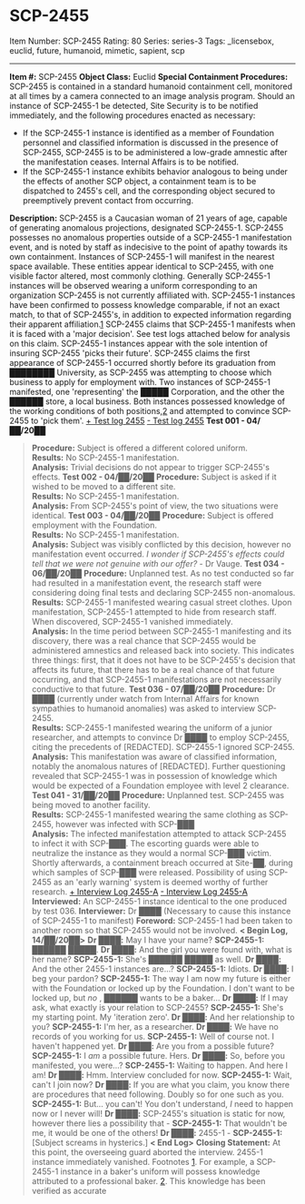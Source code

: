 # SCP-2455
Item Number: SCP-2455
Rating: 80
Series: series-3
Tags: _licensebox, euclid, future, humanoid, mimetic, sapient, scp

---

**Item #:** SCP-2455
**Object Class:** Euclid
**Special Containment Procedures:** SCP-2455 is contained in a standard humanoid containment cell, monitored at all times by a camera connected to an image analysis program. Should an instance of SCP-2455-1 be detected, Site Security is to be notified immediately, and the following procedures enacted as necessary:
  * If the SCP-2455-1 instance is identified as a member of Foundation personnel and classified information is discussed in the presence of SCP-2455, SCP-2455 is to be administered a low-grade amnestic after the manifestation ceases. Internal Affairs is to be notified.
  * If the SCP-2455-1 instance exhibits behavior analogous to being under the effects of another SCP object, a containment team is to be dispatched to 2455's cell, and the corresponding object secured to preemptively prevent contact from occurring.

**Description:** SCP-2455 is a Caucasian woman of 21 years of age, capable of generating anomalous projections, designated SCP-2455-1. SCP-2455 possesses no anomalous properties outside of a SCP-2455-1 manifestation event, and is noted by staff as indecisive to the point of apathy towards its own containment.
Instances of SCP-2455-1 will manifest in the nearest space available. These entities appear identical to SCP-2455, with one visible factor altered, most commonly clothing. Generally SCP-2455-1 instances will be observed wearing a uniform corresponding to an organization SCP-2455 is not currently affiliated with. SCP-2455-1 instances have been confirmed to possess knowledge comparable, if not an exact match, to that of SCP-2455's, in addition to expected information regarding their apparent affiliation.[1](javascript:;)
SCP-2455 claims that SCP-2455-1 manifests when it is faced with a 'major decision'. See test logs attached below for analysis on this claim. SCP-2455-1 instances appear with the sole intention of insuring SCP-2455 'picks their future'. SCP-2455 claims the first appearance of SCP-2455-1 occurred shortly before its graduation from ████████ University, as SCP-2455 was attempting to choose which business to apply for employment with. Two instances of SCP-2455-1 manifested, one 'representing' the █████ Corporation, and the other the ██████ store, a local business. Both instances possessed knowledge of the working conditions of both positions,[2](javascript:;) and attempted to convince SCP-2455 to 'pick them'.
[\+ Test log 2455](javascript:;)
[\- Test log 2455](javascript:;)
**Test 001 - 04/██/20██**
> **Procedure:** Subject is offered a different colored uniform.  
>  **Results:** No SCP-2455-1 manifestation.  
>  **Analysis:** Trivial decisions do not appear to trigger SCP-2455's effects.
**Test 002 - 04/██/20██**
> **Procedure:** Subject is asked if it wished to be moved to a different site.  
>  **Results:** No SCP-2455-1 manifestation.  
>  **Analysis:** From SCP-2455's point of view, the two situations were identical.
**Test 003 - 04/██/20██**
> **Procedure:** Subject is offered employment with the Foundation.  
>  **Results:** No SCP-2455-1 manifestation.  
>  **Analysis:** Subject was visibly conflicted by this decision, however no manifestation event occurred.
_I wonder if SCP-2455's effects could tell that we were not genuine with our offer?_ \- Dr Vauge.
**Test 034 - 06/██/20██**
> **Procedure:** Unplanned test. As no test conducted so far had resulted in a manifestation event, the research staff were considering doing final tests and declaring SCP-2455 non-anomalous.  
>  **Results:** SCP-2455-1 manifested wearing casual street clothes. Upon manifestation, SCP-2455-1 attempted to hide from research staff. When discovered, SCP-2455-1 vanished immediately.  
>  **Analysis:** In the time period between SCP-2455-1 manifesting and its discovery, there was a real chance that SCP-2455 would be administered amnestics and released back into society. This indicates three things: first, that it does not have to be SCP-2455's decision that affects its future, that there has to be a real chance of that future occurring, and that SCP-2455-1 manifestations are not necessarily conductive to that future.
**Test 036 - 07/██/20██**
> **Procedure:** Dr ████ (currently under watch from Internal Affairs for known sympathies to humanoid anomalies) was asked to interview SCP-2455.  
>  **Results:** SCP-2455-1 manifested wearing the uniform of a junior researcher, and attempts to convince Dr ████ to employ SCP-2455, citing the precedents of [REDACTED]. SCP-2455-1 ignored SCP-2455.  
>  **Analysis:** This manifestation was aware of classified information, notably the anomalous natures of [REDACTED]. Further questioning revealed that SCP-2455-1 was in possession of knowledge which would be expected of a Foundation employee with level 2 clearance.
**Test 041 - 31/██/20██**
> **Procedure:** Unplanned test. SCP-2455 was being moved to another facility.  
>  **Results:** SCP-2455-1 manifested wearing the same clothing as SCP-2455, however was infected with SCP-███  
>  **Analysis:** The infected manifestation attempted to attack SCP-2455 to infect it with SCP-███. The escorting guards were able to neutralize the instance as they would a normal SCP-███ victim. Shortly afterwards, a containment breach occurred at Site-██, during which samples of SCP-███ were released. Possibility of using SCP-2455 as an 'early warning' system is deemed worthy of further research.
[\+ Interview Log 2455-A](javascript:;)
[\- Interview Log 2455-A](javascript:;)
> **Interviewed:** An SCP-2455-1 instance identical to the one produced by test 036.
> **Interviewer:** Dr ████ (Necessary to cause this instance of SCP-2455-1 to manifest)
> **Foreword:** SCP-2455-1 had been taken to another room so that SCP-2455 would not be involved.
> **< Begin Log, 14/██/20██>**
> **Dr ████:** May I have your name?
> **SCP-2455-1:** ██████ █████.
> **Dr ████:** And the girl you were found with, what is her name?
> **SCP-2455-1:** She's ██████ █████ as well.
> **Dr ████:** And the other 2455-1 instances are…?
> **SCP-2455-1:** Idiots.
> **Dr ████:** I beg your pardon?
> **SCP-2455-1:** The way I am now my future is either with the Foundation or locked up by the Foundation. I don't want to be locked up, but _no_ , ██████ wants to be a baker…
> **Dr ████:** If I may ask, what exactly is your relation to SCP-2455?
> **SCP-2455-1:** She's my starting point. My 'iteration zero'.
> **Dr ████:** And her relationship to you?
> **SCP-2455-1:** I'm her, as a researcher.
> **Dr ████:** We have no records of you working for us.
> **SCP-2455-1:** Well of course not. I haven't happened yet.
> **Dr ████:** Are you from a possible future?
> **SCP-2455-1:** I _am_ a possible future. Hers.
> **Dr ████:** So, before you manifested, you were…?
> **SCP-2455-1:** Waiting to happen. And here I am!
> **Dr ████:** Hmm. Interview concluded for now.
> **SCP-2455-1:** Wait, can't I join now?
> **Dr ████:** If you are what you claim, you know there are procedures that need following. Doubly so for one such as you.
> **SCP-2455-1:** But… you can't! You don't understand, _I_ need to happen now or I never will!
> **Dr ████:** SCP-2455's situation is static for now, however there lies a possibility that -
> **SCP-2455-1:** That wouldn't be me, it would be one of the others!
> **Dr ████:** 2455-1 -
> **SCP-2455-1:** [Subject screams in hysterics.]
> **< End Log>**
> **Closing Statement:** At this point, the overseeing guard aborted the interview. 2455-1 instance immediately vanished.
Footnotes
[1](javascript:;). For example, a SCP-2455-1 instance in a baker's uniform will possess knowledge attributed to a professional baker.
[2](javascript:;). This knowledge has been verified as accurate